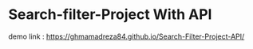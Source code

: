 # Search-filter-Project With API
demo link : https://ghmamadreza84.github.io/Search-Filter-Project-API/ 
